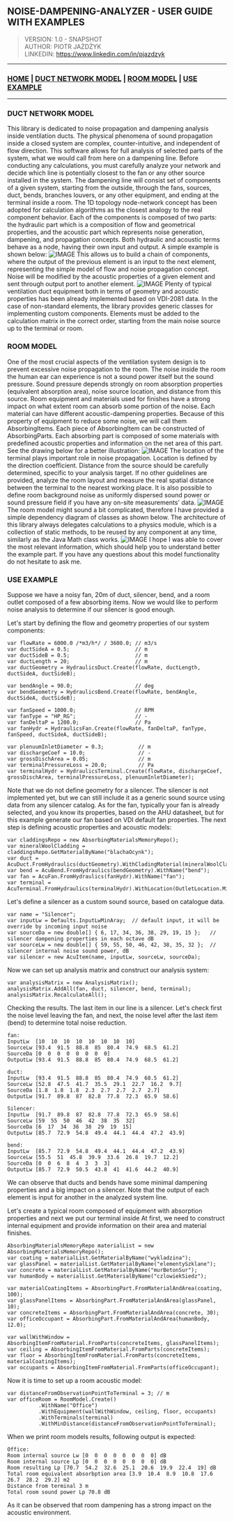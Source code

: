 ## NOISE-DAMPENING-ANALYZER - USER GUIDE WITH EXAMPLES

> VERSION: 1.0 - SNAPSHOT <br>
> AUTHOR: PIOTR JAŻDŻYK<br>
> LINKEDIN: https://www.linkedin.com/in/pjazdzyk <br>

---

### [HOME](README.md) | [DUCT NETWORK MODEL](#duct-network-model) | [ROOM MODEL](#room-model) | [USE EXAMPLE](#use-example)

---

### DUCT NETWORK MODEL

This library is dedicated to noise propagation and dampening analysis inside ventilation ducts. The physical phenomena
of sound propagation inside a closed system are complex, counter-intuitive, and independent of flow direction. This software
allows for full analysis of selected parts of the system, what we would call from here on a dampening line. Before
conducting any calculations, you must carefully analyze your network and decide which line is potentially closest to the
fan or any other source installed in the system. The dampening line will consist set of components of a given system, starting from
the outside, through the fans, sources, duct, bends, branches louvers, or any other equipment, and ending at the terminal inside a room.
The 1D topology node-network concept has been adopted for calculation algorithms as the closest analogy to the real component behavior.
Each of the components is composed of two parts: the hydraulic part which is a composition of flow and geometrical properties, and the acoustic
part which represents noise generation, dampening, and propagation concepts. Both hydraulic and acoustic terms behave as a node,
having their own input and output. A simple example is shown below:
![IMAGE](/Architecture/Images/Connectivity.png)
This allows us to build a chain of components, where the output of the previous element is an input to the next element,
representing the simple model of flow and noise propagation concept. Noise will be modified by the acoustic properties of
a given element and sent through output port to another element.
![IMAGE](/Architecture/Images/ConnectivityLarge.png)
Plenty of typical ventilation duct equipment both in terms of geometry and acoustic properties has been already implemented
based on VDI-2081 data. In the case of non-standard elements, the library provides generic classes for implementing custom components.
Elements must be added to the calculation matrix in the correct order, starting from the main noise source up to the terminal or room.

### ROOM MODEL

One of the most crucial aspects of the ventilation system design is to prevent excessive noise propagation to the room.
The noise inside the room the human ear can experience is not a sound power itself but the sound pressure. Sound pressure
depends strongly on room absorption properties (equivalent absorption area), noise source location, and distance from this source.
Room equipment and materials used for finishes have a strong impact on what extent room can absorb some portion of the noise.
Each material can have different acoustic-dampening properties. Because of this property of equipment to reduce some noise, we will
call them AbsorbingItems. Each piece of AbsorbingItem can be constructed of AbsorbingParts. Each absorbing part is composed of
some materials with predefined acoustic properties and information on the net area of this part. See the drawing below for a better illustration:
![IMAGE](/Architecture/Images/RoomModelAnalogy1.png)
The location of the terminal plays important role in noise propagation. Location is defined by the direction coefficient. Distance from the source
should be carefully determined, specific to your analysis target. If no other guidelines are provided, analyze the room layout and
measure the real spatial distance between the terminal to the nearest working place.
It is also possible to define room background noise as uniformly dispersed sound power or sound pressure field if you have any on-site
measurements' data.
![IMAGE](/Architecture/Images/RoomModelAnalogy2.png)
The room model might sound a bit complicated, therefore I have provided a simple dependency diagram of classes as shown below.
The architecture of this library always delegates calculations to a physics module, which is a collection of static methods, to
be reused by any component at any time, similarly as the Java Math class works.
![IMAGE](/Architecture/Images/RoomModelDiagram.png)
I hope I was able to cover the most relevant information, which should help you to understand better the example part. If you have any questions
about this model functionality do not hesitate to ask me.


### USE EXAMPLE

Suppose we have a noisy fan, 20m of duct, silencer, bend, and a room outlet composed of a few absorbing items. Now we would like to
perform noise analysis to determine if our silencer is good enough.<br>

Let's start by defining the flow and geometry properties of our system components:

```
var flowRate = 6000.0 /*m3/h*/ / 3600.0; // m3/s
var ductSideA = 0.5;                     // m
var ductSideB = 0.5;                     // m    
var ductLength = 20;                     // m
var ductGeometry = HydraulicsDuct.Create(flowRate, ductLength, ductSideA, ductSideB);

var bendAngle = 90.0;                    // deg    
var bendGeometry = HydraulicsBend.Create(flowRate, bendAngle, ductSideA, ductSideB);

var fanSpeed = 1000.0;                   // RPM
var fanType = "HP_RG";                   // -    
var fanDeltaP = 1200.0;                  // Pa
var fanHydr = HydraulicsFan.Create(flowRate, fanDeltaP, fanType, fanSpeed, ductSideA, ductSideB);

var plenuumInletDiameter = 0.3;           // m
var dischargeCoef = 10.0;                 // -  
var grossDischArea = 0.05;                // m    
var terminalPressureLoss = 20.0;          // Pa
var terminalHydr = HydraulicsTerminal.Create(flowRate, dischargeCoef, grossDischArea, terminalPressureLoss, plenuumInletDiameter);
```
Note that we do not define geometry for a silencer. The silencer is not implemented yet, but we can
still include it as a generic sound source using data from any silencer catalog. As for the fan, typically
your fan is already selected, and you know its properties, based on the AHU datasheet, but for this example
generate our fan based on VDI default fan properties. The next step is defining acoustic properties and acoustic models:

```
var claddingsRepo = new AbsorbingMaterialsMemoryRepo();
var mineralWoolCladding = claddingsRepo.GetMaterialByName("blachaOcynk");
var duct = AcuDuct.FromHydraulics(ductGeometry).WithCladingMaterial(mineralWoolCladding).WithName("duct");
var bend = AcuBend.FromHydraulics(bendGeometry).WithName("bend");
var fan = AcuFan.FromHydraulics(fanHydr).WithName("fan");
var terminal = AcuTerminal.FromHydraulics(terminalHydr).WithLocation(OutletLocation.MiddleOfTheRoom).WithName("terminal");
```
Let's define a silencer as a custom sound source, based on catalogue data.

```
var name = "Silencer";
var inputLw = Defaults.InputLwMinAray;  // default input, it will be override by incoming input noise
var sourceDa = new double[] { 6, 17, 34, 36, 38, 29, 19, 15 };   // silencer dampening properties in each octave dB
var sourceLw = new double[] { 59, 55, 50, 46, 42, 38, 35, 32 };  // silencer internal noise sound power, dB
var silencer = new AcuItem(name, inputLw, sourceLw, sourceDa);
```
Now we can set up analysis matrix and construct our analysis system:

```
var analysisMatrix = new AnalysisMatrix();
analysisMatrix.AddAll(fan, duct, silencer, bend, terminal);
analysisMatrix.RecalculateAll();
```
Checking the results. The last item in our line is a silencer. Let's check first the noise level leaving the fan,
and next, the noise level after the last item (bend) to determine total noise reduction.

```
fan:
InputLw  [10  10  10  10  10  10  10  10]
SourceLw [93.4  91.5  88.8  85  80.4  74.9  68.5  61.2]
SourceDa [0  0  0  0  0  0  0  0]
OutputLw [93.4  91.5  88.8  85  80.4  74.9  68.5  61.2]

duct:
InputLw  [93.4  91.5  88.8  85  80.4  74.9  68.5  61.2]
SourceLw [52.8  47.5  41.7  35.5  29.1  22.7  16.2  9.7]
SourceDa [1.8  1.8  1.8  2.3  2.7  2.7  2.7  2.7]
OutputLw [91.7  89.8  87  82.8  77.8  72.3  65.9  58.6]

Silencer:
InputLw  [91.7  89.8  87  82.8  77.8  72.3  65.9  58.6]
SourceLw [59  55  50  46  42  38  35  32]
SourceDa [6  17  34  36  38  29  19  15]
OutputLw [85.7  72.9  54.8  49.4  44.1  44.4  47.2  43.9]

bend:
InputLw  [85.7  72.9  54.8  49.4  44.1  44.4  47.2  43.9]
SourceLw [55.5  51  45.8  39.9  33.6  26.8  19.7  12.2]
SourceDa [0  0  6  8  4  3  3  3]
OutputLw [85.7  72.9  50.5  43.8  41  41.6  44.2  40.9]
```
We can observe that ducts and bends have some minimal dampening properties and a big impact on a silencer.
Note that the output of each element is input for another in the analyzed system line.

Let's create a typical room composed of equipment with absorption properties and next we put our terminal inside
At first, we need to construct internal equipment and provide information on their area and material finishes.

```
AbsorbingMaterialsMemoryRepo materialList = new AbsorbingMaterialsMemoryRepo();
var coating = materialList.GetMaterialByName("wykladzina");
var glassPanel = materialList.GetMaterialByName("elementySzklane");
var concrete = materialList.GetMaterialByName("murBetonSur");
var humanBody = materialList.GetMaterialByName("czlowiekSiedz");

var materialCoatingItems = AbsorbingPart.FromMaterialAndArea(coating, 100);
var glassPanelItems = AbsorbingPart.FromMaterialAndArea(glassPanel, 10);
var concreteItems = AbsorbingPart.FromMaterialAndArea(concrete, 30);
var officeOccupant = AbsorbingPart.FromMaterialAndArea(humanBody, 12.0);

var wallWithWindow = AbsorbingItemFromMaterial.FromParts(concreteItems, glassPanelItems);
var ceiling = AbsorbingItemFromMaterial.FromParts(concreteItems);
var floor = AbsorbingItemFromMaterial.FromParts(concreteItems, materialCoatingItems);
var occupants = AbsorbingItemFromMaterial.FromParts(officeOccupant);
```
Now it is time to set up a room acoustic model:

```
var distanceFromObservationPointToTerminal = 3; // m
var officeRoom = RoomModel.Create()
          .WithName("Office")
          .WithEquipment(wallWithWindow, ceiling, floor, occupants)
          .WithTerminals(terminal)
          .WithMinDistance(distanceFromObservationPointToTerminal);
```
When we print room models results, following output is expected:

```
Office:
Room internal source Lw [0  0  0  0  0  0  0  0] dB
Room internal source Lp [0  0  0  0  0  0  0  0] dB
Room resulting Lp [70.7  54.2  32.6  25.1  20.6  19.9  22.4  19] dB
Total room equivalent absorbption area [3.9  10.4  8.9  10.8  17.6  26.7  28.2  29.2] m2
Distance from terminal 3 m
Total room sound power Lp 70.8 dB
```
As it can be observed that room dampening has a strong impact on the acoustic environment.

